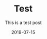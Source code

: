 ---
title: Test
subtitle: This is a test post
layout: default
modal-id: 3
date: 2019-07-15
img: golden.png
thumbnail: golden-thumbnail.png
alt: image-alt
project-date: April 2019
client: Start Bootstrap
category: Web Development
description: Lorem ipsum dolor sit amet, usu cu alterum nominavi lobortis. At duo novum diceret. Tantas apeirian vix et, usu sanctus postulant inciderint ut, populo diceret necessitatibus in vim. Cu eum dicam feugiat noluisse.

---